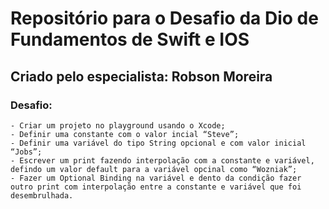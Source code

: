 
# Repositório para o Desafio da Dio de Fundamentos de Swift e IOS

## Criado pelo especialista: Robson Moreira

### Desafio:
    - Criar um projeto no playground usando o Xcode;
    - Definir uma constante com o valor incial “Steve”;
    - Definir uma variável do tipo String opcional e com valor inicial “Jobs”;
    - Escrever um print fazendo interpolação com a constante e variável, defindo um valor default para a variável opcinal como “Wozniak”;
    - Fazer um Optional Binding na variável e dento da condição fazer outro print com interpolação entre a constante e variável que foi desembrulhada.
